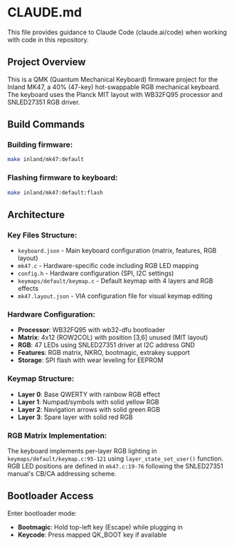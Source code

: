 # CLAUDE.md

This file provides guidance to Claude Code (claude.ai/code) when working with code in this repository.

## Project Overview

This is a QMK (Quantum Mechanical Keyboard) firmware project for the Inland MK47, a 40% (47-key) hot-swappable RGB mechanical keyboard. The keyboard uses the Planck MIT layout with WB32FQ95 processor and SNLED27351 RGB driver.

## Build Commands

### Building firmware:
```bash
make inland/mk47:default
```

### Flashing firmware to keyboard:
```bash
make inland/mk47:default:flash
```

## Architecture

### Key Files Structure:
- `keyboard.json` - Main keyboard configuration (matrix, features, RGB layout)
- `mk47.c` - Hardware-specific code including RGB LED mapping
- `config.h` - Hardware configuration (SPI, I2C settings)
- `keymaps/default/keymap.c` - Default keymap with 4 layers and RGB effects
- `mk47.layout.json` - VIA configuration file for visual keymap editing

### Hardware Configuration:
- **Processor**: WB32FQ95 with wb32-dfu bootloader
- **Matrix**: 4x12 (ROW2COL) with position [3,6] unused (MIT layout)
- **RGB**: 47 LEDs using SNLED27351 driver at I2C address GND
- **Features**: RGB matrix, NKRO, bootmagic, extrakey support
- **Storage**: SPI flash with wear leveling for EEPROM

### Keymap Structure:
- **Layer 0**: Base QWERTY with rainbow RGB effect
- **Layer 1**: Numpad/symbols with solid yellow RGB 
- **Layer 2**: Navigation arrows with solid green RGB
- **Layer 3**: Spare layer with solid red RGB

### RGB Matrix Implementation:
The keyboard implements per-layer RGB lighting in `keymaps/default/keymap.c:95-121` using `layer_state_set_user()` function. RGB LED positions are defined in `mk47.c:19-76` following the SNLED27351 manual's CB/CA addressing scheme.

## Bootloader Access

Enter bootloader mode:
- **Bootmagic**: Hold top-left key (Escape) while plugging in
- **Keycode**: Press mapped QK_BOOT key if available